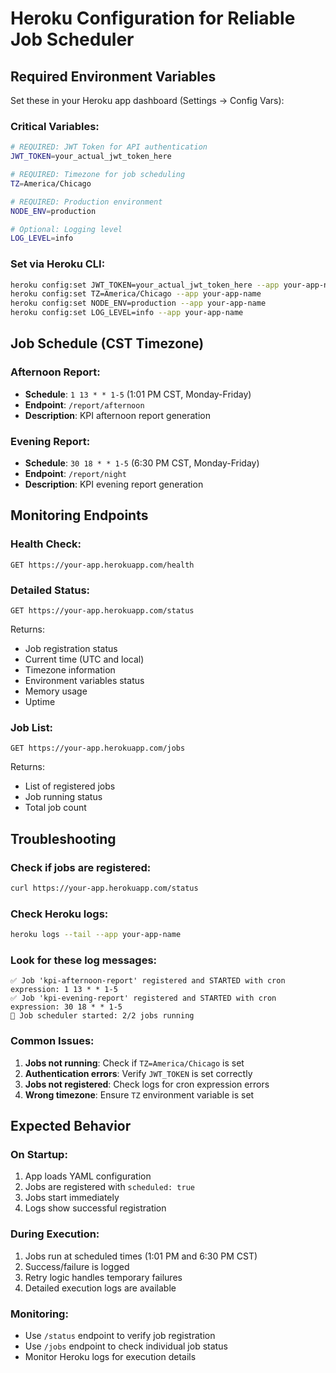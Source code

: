 # Heroku Configuration for Reliable Job Scheduler

## Required Environment Variables

Set these in your Heroku app dashboard (Settings → Config Vars):

### Critical Variables:
```bash
# REQUIRED: JWT Token for API authentication
JWT_TOKEN=your_actual_jwt_token_here

# REQUIRED: Timezone for job scheduling
TZ=America/Chicago

# REQUIRED: Production environment
NODE_ENV=production

# Optional: Logging level
LOG_LEVEL=info
```

### Set via Heroku CLI:
```bash
heroku config:set JWT_TOKEN=your_actual_jwt_token_here --app your-app-name
heroku config:set TZ=America/Chicago --app your-app-name
heroku config:set NODE_ENV=production --app your-app-name
heroku config:set LOG_LEVEL=info --app your-app-name
```

## Job Schedule (CST Timezone)

### Afternoon Report:
- **Schedule**: `1 13 * * 1-5` (1:01 PM CST, Monday-Friday)
- **Endpoint**: `/report/afternoon`
- **Description**: KPI afternoon report generation

### Evening Report:
- **Schedule**: `30 18 * * 1-5` (6:30 PM CST, Monday-Friday)
- **Endpoint**: `/report/night`
- **Description**: KPI evening report generation

## Monitoring Endpoints

### Health Check:
```
GET https://your-app.herokuapp.com/health
```

### Detailed Status:
```
GET https://your-app.herokuapp.com/status
```
Returns:
- Job registration status
- Current time (UTC and local)
- Timezone information
- Environment variables status
- Memory usage
- Uptime

### Job List:
```
GET https://your-app.herokuapp.com/jobs
```
Returns:
- List of registered jobs
- Job running status
- Total job count

## Troubleshooting

### Check if jobs are registered:
```bash
curl https://your-app.herokuapp.com/status
```

### Check Heroku logs:
```bash
heroku logs --tail --app your-app-name
```

### Look for these log messages:
```
✅ Job 'kpi-afternoon-report' registered and STARTED with cron expression: 1 13 * * 1-5
✅ Job 'kpi-evening-report' registered and STARTED with cron expression: 30 18 * * 1-5
🎯 Job scheduler started: 2/2 jobs running
```

### Common Issues:

1. **Jobs not running**: Check if `TZ=America/Chicago` is set
2. **Authentication errors**: Verify `JWT_TOKEN` is set correctly
3. **Jobs not registered**: Check logs for cron expression errors
4. **Wrong timezone**: Ensure `TZ` environment variable is set

## Expected Behavior

### On Startup:
1. App loads YAML configuration
2. Jobs are registered with `scheduled: true`
3. Jobs start immediately
4. Logs show successful registration

### During Execution:
1. Jobs run at scheduled times (1:01 PM and 6:30 PM CST)
2. Success/failure is logged
3. Retry logic handles temporary failures
4. Detailed execution logs are available

### Monitoring:
- Use `/status` endpoint to verify job registration
- Use `/jobs` endpoint to check individual job status
- Monitor Heroku logs for execution details

